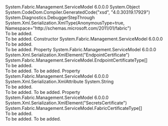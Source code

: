 <Type Name="ApplicationPackageTypeDigestedCertificates" FullName="System.Fabric.Management.ServiceModel.ApplicationPackageTypeDigestedCertificates">
  <TypeSignature Language="C#" Value="public class ApplicationPackageTypeDigestedCertificates" />
  <TypeSignature Language="ILAsm" Value=".class public auto ansi beforefieldinit ApplicationPackageTypeDigestedCertificates extends System.Object" />
  <TypeSignature Language="DocId" Value="T:System.Fabric.Management.ServiceModel.ApplicationPackageTypeDigestedCertificates" />
  <TypeSignature Language="VB.NET" Value="Public Class ApplicationPackageTypeDigestedCertificates" />
  <TypeSignature Language="F#" Value="type ApplicationPackageTypeDigestedCertificates = class" />
  <AssemblyInfo>
    <AssemblyName>System.Fabric.Management.ServiceModel</AssemblyName>
    <AssemblyVersion>6.0.0.0</AssemblyVersion>
  </AssemblyInfo>
  <Base>
    <BaseTypeName>System.Object</BaseTypeName>
  </Base>
  <Interfaces />
  <Attributes>
    <Attribute>
      <AttributeName>System.CodeDom.Compiler.GeneratedCode("xsd", "4.0.30319.17929")</AttributeName>
    </Attribute>
    <Attribute>
      <AttributeName>System.Diagnostics.DebuggerStepThrough</AttributeName>
    </Attribute>
    <Attribute>
      <AttributeName>System.Xml.Serialization.XmlType(AnonymousType=true, Namespace="http://schemas.microsoft.com/2011/01/fabric")</AttributeName>
    </Attribute>
  </Attributes>
  <Docs>
    <summary>To be added.</summary>
    <remarks>To be added.</remarks>
  </Docs>
  <Members>
    <Member MemberName=".ctor">
      <MemberSignature Language="C#" Value="public ApplicationPackageTypeDigestedCertificates ();" />
      <MemberSignature Language="ILAsm" Value=".method public hidebysig specialname rtspecialname instance void .ctor() cil managed" />
      <MemberSignature Language="DocId" Value="M:System.Fabric.Management.ServiceModel.ApplicationPackageTypeDigestedCertificates.#ctor" />
      <MemberSignature Language="VB.NET" Value="Public Sub New ()" />
      <MemberType>Constructor</MemberType>
      <AssemblyInfo>
        <AssemblyName>System.Fabric.Management.ServiceModel</AssemblyName>
        <AssemblyVersion>6.0.0.0</AssemblyVersion>
      </AssemblyInfo>
      <Parameters />
      <Docs>
        <summary>To be added.</summary>
        <remarks>To be added.</remarks>
      </Docs>
    </Member>
    <Member MemberName="EndpointCertificate">
      <MemberSignature Language="C#" Value="public System.Fabric.Management.ServiceModel.EndpointCertificateType[] EndpointCertificate { get; set; }" />
      <MemberSignature Language="ILAsm" Value=".property instance class System.Fabric.Management.ServiceModel.EndpointCertificateType[] EndpointCertificate" />
      <MemberSignature Language="DocId" Value="P:System.Fabric.Management.ServiceModel.ApplicationPackageTypeDigestedCertificates.EndpointCertificate" />
      <MemberSignature Language="VB.NET" Value="Public Property EndpointCertificate As EndpointCertificateType()" />
      <MemberSignature Language="F#" Value="member this.EndpointCertificate : System.Fabric.Management.ServiceModel.EndpointCertificateType[] with get, set" Usage="System.Fabric.Management.ServiceModel.ApplicationPackageTypeDigestedCertificates.EndpointCertificate" />
      <MemberType>Property</MemberType>
      <AssemblyInfo>
        <AssemblyName>System.Fabric.Management.ServiceModel</AssemblyName>
        <AssemblyVersion>6.0.0.0</AssemblyVersion>
      </AssemblyInfo>
      <Attributes>
        <Attribute>
          <AttributeName>System.Xml.Serialization.XmlElement("EndpointCertificate")</AttributeName>
        </Attribute>
      </Attributes>
      <ReturnValue>
        <ReturnType>System.Fabric.Management.ServiceModel.EndpointCertificateType[]</ReturnType>
      </ReturnValue>
      <Docs>
        <summary>To be added.</summary>
        <value>To be added.</value>
        <remarks>To be added.</remarks>
      </Docs>
    </Member>
    <Member MemberName="RolloutVersion">
      <MemberSignature Language="C#" Value="public string RolloutVersion { get; set; }" />
      <MemberSignature Language="ILAsm" Value=".property instance string RolloutVersion" />
      <MemberSignature Language="DocId" Value="P:System.Fabric.Management.ServiceModel.ApplicationPackageTypeDigestedCertificates.RolloutVersion" />
      <MemberSignature Language="VB.NET" Value="Public Property RolloutVersion As String" />
      <MemberSignature Language="F#" Value="member this.RolloutVersion : string with get, set" Usage="System.Fabric.Management.ServiceModel.ApplicationPackageTypeDigestedCertificates.RolloutVersion" />
      <MemberType>Property</MemberType>
      <AssemblyInfo>
        <AssemblyName>System.Fabric.Management.ServiceModel</AssemblyName>
        <AssemblyVersion>6.0.0.0</AssemblyVersion>
      </AssemblyInfo>
      <Attributes>
        <Attribute>
          <AttributeName>System.Xml.Serialization.XmlAttribute</AttributeName>
        </Attribute>
      </Attributes>
      <ReturnValue>
        <ReturnType>System.String</ReturnType>
      </ReturnValue>
      <Docs>
        <summary>To be added.</summary>
        <value>To be added.</value>
        <remarks>To be added.</remarks>
      </Docs>
    </Member>
    <Member MemberName="SecretsCertificate">
      <MemberSignature Language="C#" Value="public System.Fabric.Management.ServiceModel.FabricCertificateType[] SecretsCertificate { get; set; }" />
      <MemberSignature Language="ILAsm" Value=".property instance class System.Fabric.Management.ServiceModel.FabricCertificateType[] SecretsCertificate" />
      <MemberSignature Language="DocId" Value="P:System.Fabric.Management.ServiceModel.ApplicationPackageTypeDigestedCertificates.SecretsCertificate" />
      <MemberSignature Language="VB.NET" Value="Public Property SecretsCertificate As FabricCertificateType()" />
      <MemberSignature Language="F#" Value="member this.SecretsCertificate : System.Fabric.Management.ServiceModel.FabricCertificateType[] with get, set" Usage="System.Fabric.Management.ServiceModel.ApplicationPackageTypeDigestedCertificates.SecretsCertificate" />
      <MemberType>Property</MemberType>
      <AssemblyInfo>
        <AssemblyName>System.Fabric.Management.ServiceModel</AssemblyName>
        <AssemblyVersion>6.0.0.0</AssemblyVersion>
      </AssemblyInfo>
      <Attributes>
        <Attribute>
          <AttributeName>System.Xml.Serialization.XmlElement("SecretsCertificate")</AttributeName>
        </Attribute>
      </Attributes>
      <ReturnValue>
        <ReturnType>System.Fabric.Management.ServiceModel.FabricCertificateType[]</ReturnType>
      </ReturnValue>
      <Docs>
        <summary>To be added.</summary>
        <value>To be added.</value>
        <remarks>To be added.</remarks>
      </Docs>
    </Member>
  </Members>
</Type>